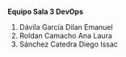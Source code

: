 **Equipo Sala 3 DevOps**
1. Dávila García Dilan Emanuel
2. Roldan Camacho Ana Laura
3. Sánchez Catedra Diego Issac
